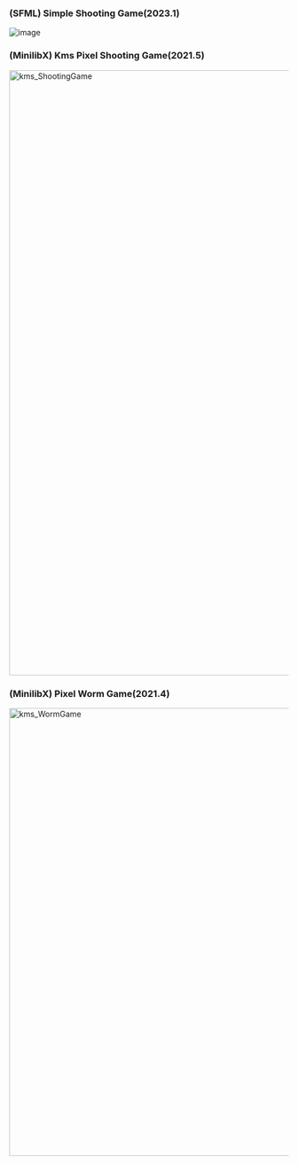 ### (SFML) Simple Shooting Game(2023.1)

![image](https://github.com/user-attachments/assets/1d70661b-48ee-49ea-9cb1-37c335a68549)


### (MinilibX) Kms Pixel Shooting Game(2021.5)

<img width="1092" alt="kms_ShootingGame" src="https://github.com/user-attachments/assets/0cc93c3a-eb69-41ec-86b1-2a659bd12ca4" />


### (MinilibX) Pixel Worm Game(2021.4)

<img width="808" alt="kms_WormGame" src="https://github.com/user-attachments/assets/dcdd4094-85dc-458e-87d0-510e0f2edec9" />



